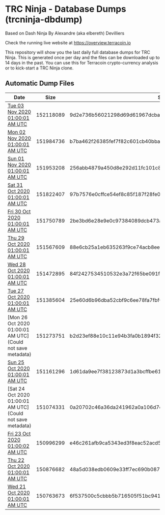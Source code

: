 # TRC Ninja - Database Dumps (trcninja-dbdump)
Based on Dash Ninja By Alexandre (aka elbereth) Devilliers

Check the running live website at https://overview.terracoin.io

This repository will show you the last daily full database dumps for TRC Ninja. This is generated once per day and the files can be downloaded up to 14 days in the past.
You can use this for Terracoin crypto-currency analysis or to kick-start a TRC Ninja clone.


## Automatic Dump Files
| Date | Size | SHA256 |
|--|--|--|
| [Tue 03 Nov 2020 01:00:01 AM UTC]() | 152118089 | 9d2e736b56021298d69d61967dcba2018ef54699b96ef40c1f1d873da57f0997 | 
| [Mon 02 Nov 2020 01:00:01 AM UTC]() | 151984736 | b7ba462f26385fef7f82c601cb40bbaf32dd3f129f19ba7178b76bda39434832 | 
| [Sun 01 Nov 2020 01:00:01 AM UTC]() | 151953208 | 256abb4879a450d8e292d11fc101c84aedc34b96f78095a0fd3e8fd43405fba2 | 
| [Sat 31 Oct 2020 01:00:01 AM UTC]() | 151822407 | 97b7576e0cffce54ef8c85f187f28fe04caf213df3c83aea5e8b843c9b2a2566 | 
| [Fri 30 Oct 2020 01:00:01 AM UTC]() | 151750789 | 2be3bd6e28e9e0c97384089dcb473a9f86a15b179a6a5b0ad1712de4b763d303 | 
| [Thu 29 Oct 2020 01:00:01 AM UTC]() | 151567609 | 88e6cb25a1eb635263f9ce74acb8eef2ed7507f8dfeb2d463f89bb5e9f425c42 | 
| [Wed 28 Oct 2020 01:00:01 AM UTC]() | 151472895 | 84f2427534510532e3a72f65be091fc73748d4b2e092c07724e288087c8929ff | 
| [Tue 27 Oct 2020 01:00:01 AM UTC]() | 151385604 | 25e60d6b96dba52cbf9c6ee78fa7fbf021dda76ccdd506c4ef3a11c91b039be4 | 
| [Mon 26 Oct 2020 01:00:01 AM UTC](Could not save metadata) | 151273751 | b2d23ef88e10c11e94b3fa0b1894f327b201d9a2e5d880a826605d7775ead0bb | 
| [Sun 25 Oct 2020 01:00:01 AM UTC]() | 151161296 | 1d61da9ee7f38123873d1a3bcffbe6119fe7faf2c004d76a416759a707b47cee | 
| [Sat 24 Oct 2020 01:00:01 AM UTC](Could not save metadata) | 151074331 | 0a20702c46a36da241962a0a106d7c81b930559c1fe02acc8406a11953005615 | 
| [Fri 23 Oct 2020 01:00:02 AM UTC]() | 150996299 | e46c261afb9ca5343ed3f8eac52acd54df6c8b4230975c09309e9f704e78eaef | 
| [Thu 22 Oct 2020 01:00:01 AM UTC]() | 150876682 | 48a5d038edb0609e33ff7ec690b0878cf10e7a48fdb42caee0d119500313d45e | 
| [Wed 21 Oct 2020 01:00:01 AM UTC]() | 150763673 | 6f537500c5cbbb5b716505f51bc94196202489a2c4fc148fb064a1adf0652ac8 | 
